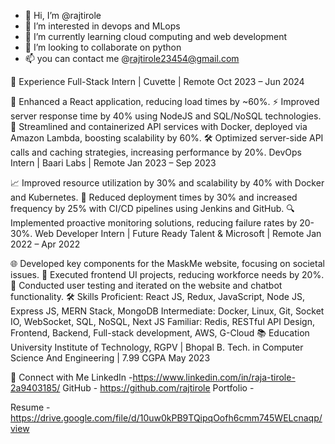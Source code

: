- 👋 Hi, I’m @rajtirole
- 👀 I’m interested in devops and MLops
- 🌱 I’m currently learning cloud computing and web development
- 💞️ I’m looking to collaborate on python 
- 📫 you can contact me @rajtirole23454@gmail.com
  
💼 Experience
Full-Stack Intern | Cuvette | Remote
Oct 2023 – Jun 2024

🚀 Enhanced a React application, reducing load times by ~60%.
⚡ Improved server response time by 40% using NodeJS and SQL/NoSQL technologies.
🐳 Streamlined and containerized API services with Docker, deployed via Amazon Lambda, boosting scalability by 60%.
🛠️ Optimized server-side API calls and caching strategies, increasing performance by 20%.
DevOps Intern | Baari Labs | Remote
Jan 2023 – Sep 2023

📈 Improved resource utilization by 30% and scalability by 40% with Docker and Kubernetes.
🔄 Reduced deployment times by 30% and increased frequency by 25% with CI/CD pipelines using Jenkins and GitHub.
🔍 Implemented proactive monitoring solutions, reducing failure rates by 20-30%.
Web Developer Intern | Future Ready Talent & Microsoft | Remote
Jan 2022 – Apr 2022 

🌐 Developed key components for the MaskMe website, focusing on societal issues.
🎨 Executed frontend UI projects, reducing workforce needs by 20%.
🧪 Conducted user testing and iterated on the website and chatbot functionality.
🛠️ Skills
Proficient: React JS, Redux, JavaScript, Node JS, Express JS, MERN Stack, MongoDB
Intermediate: Docker, Linux, Git, Socket IO, WebSocket, SQL, NoSQL, Next JS
Familiar: Redis, RESTful API Design, Frontend, Backend, Full-stack development, AWS, G-Cloud
📚 Education
University Institute of Technology, RGPV | Bhopal
B. Tech. in Computer Science And Engineering | 7.99 CGPA
May 2023

🔗 Connect with Me
LinkedIn -https://www.linkedin.com/in/raja-tirole-2a9403185/
GitHub - https://github.com/rajtirole
Portfolio -

Resume - https://drive.google.com/file/d/10uw0kPB9TQipqOofh6cmm745WELcnaqp/view

